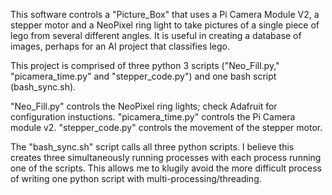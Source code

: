 This software controls a "Picture_Box" that uses a Pi Camera Module V2, a stepper motor and a NeoPixel ring light to take pictures of a single piece of lego from several different angles. It is useful in creating a database of images, perhaps for an AI project that classifies lego.

This project is comprised of three python 3 scripts ("Neo_Fill.py," "picamera_time.py" and "stepper_code.py") and one bash script (bash_sync.sh).

"Neo_Fill.py" controls the NeoPixel ring lights; check Adafruit for configuration instuctions.
"picamera_time.py" controls the Pi Camera module v2.
"stepper_code.py" controls the movement of the stepper motor.

The "bash_sync.sh" script calls all three python scripts. I believe this creates three simultaneously running processes with each process running one of the scripts. This allows me to klugily avoid the more difficult process of writing one python script with multi-processing/threading. 
